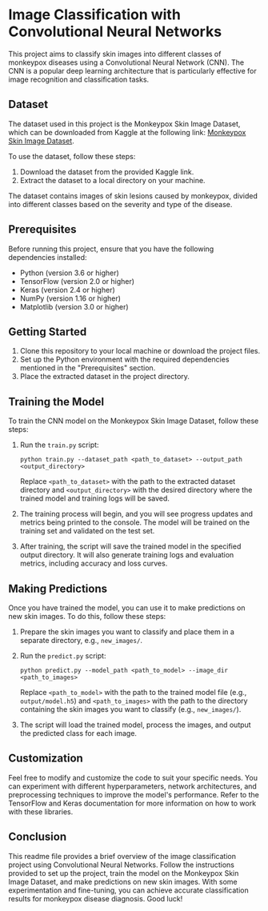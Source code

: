 # Image Classification with Convolutional Neural Networks

This project aims to classify skin images into different classes of monkeypox diseases using a Convolutional Neural Network (CNN). The CNN is a popular deep learning architecture that is particularly effective for image recognition and classification tasks.

## Dataset

The dataset used in this project is the Monkeypox Skin Image Dataset, which can be downloaded from Kaggle at the following link: [Monkeypox Skin Image Dataset](https://www.kaggle.com/dipuiucse/monkeypoxskinimagedataset).

To use the dataset, follow these steps:

1. Download the dataset from the provided Kaggle link.
2. Extract the dataset to a local directory on your machine.

The dataset contains images of skin lesions caused by monkeypox, divided into different classes based on the severity and type of the disease.

## Prerequisites

Before running this project, ensure that you have the following dependencies installed:

- Python (version 3.6 or higher)
- TensorFlow (version 2.0 or higher)
- Keras (version 2.4 or higher)
- NumPy (version 1.16 or higher)
- Matplotlib (version 3.0 or higher)

## Getting Started

1. Clone this repository to your local machine or download the project files.
2. Set up the Python environment with the required dependencies mentioned in the "Prerequisites" section.
3. Place the extracted dataset in the project directory.

## Training the Model

To train the CNN model on the Monkeypox Skin Image Dataset, follow these steps:

1. Run the `train.py` script:
   ```
   python train.py --dataset_path <path_to_dataset> --output_path <output_directory>
   ```
   Replace `<path_to_dataset>` with the path to the extracted dataset directory and `<output_directory>` with the desired directory where the trained model and training logs will be saved.

2. The training process will begin, and you will see progress updates and metrics being printed to the console. The model will be trained on the training set and validated on the test set.

3. After training, the script will save the trained model in the specified output directory. It will also generate training logs and evaluation metrics, including accuracy and loss curves.

## Making Predictions

Once you have trained the model, you can use it to make predictions on new skin images. To do this, follow these steps:

1. Prepare the skin images you want to classify and place them in a separate directory, e.g., `new_images/`.

2. Run the `predict.py` script:
   ```
   python predict.py --model_path <path_to_model> --image_dir <path_to_images>
   ```
   Replace `<path_to_model>` with the path to the trained model file (e.g., `output/model.h5`) and `<path_to_images>` with the path to the directory containing the skin images you want to classify (e.g., `new_images/`).

3. The script will load the trained model, process the images, and output the predicted class for each image.

## Customization

Feel free to modify and customize the code to suit your specific needs. You can experiment with different hyperparameters, network architectures, and preprocessing techniques to improve the model's performance. Refer to the TensorFlow and Keras documentation for more information on how to work with these libraries.

## Conclusion

This readme file provides a brief overview of the image classification project using Convolutional Neural Networks. Follow the instructions provided to set up the project, train the model on the Monkeypox Skin Image Dataset, and make predictions on new skin images. With some experimentation and fine-tuning, you can achieve accurate classification results for monkeypox disease diagnosis. Good luck!
